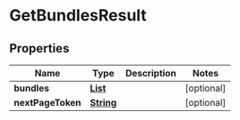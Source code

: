 

# GetBundlesResult


## Properties

| Name | Type | Description | Notes |
|------------ | ------------- | ------------- | -------------|
|**bundles** | [**List**](List.md) |  |  [optional] |
|**nextPageToken** | [**String**](String.md) |  |  [optional] |



